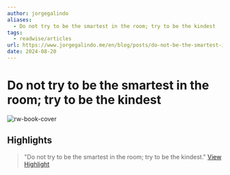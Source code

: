 ```yaml
---
author: jorgegalindo
aliases:
  - Do not try to be the smartest in the room; try to be the kindest
tags:
  - readwise/articles
url: https://www.jorgegalindo.me/en/blog/posts/do-not-be-the-smartest-in-the-room-try-to-be-the-kindest
date: 2024-08-20
---
```

# Do not try to be the smartest in the room; try to be the kindest

![rw-book-cover](https://cdn.prod.website-files.com/65ff3881d9c8b3b51490c6bf/665f1ea4ffd3f3850d7f4760_card-1.jpg)

## Highlights


> "Do not try to be the smartest in the room; try to be the kindest."
> [View Highlight](https://read.readwise.io/read/01j0jpr5ra2py8k5hpkk28dw0g)

